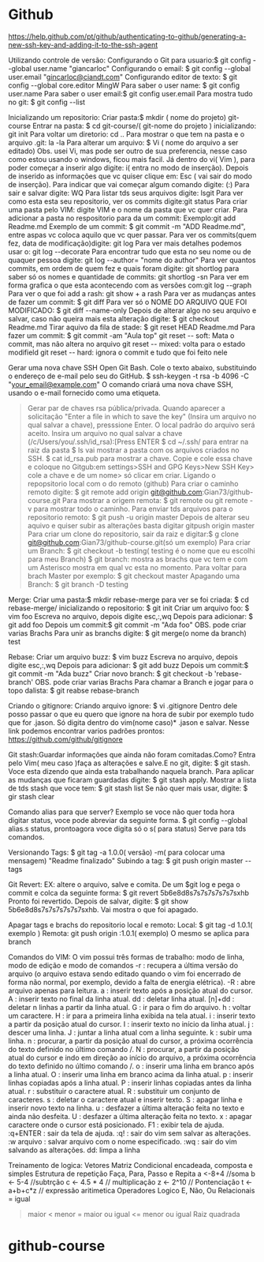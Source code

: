 # Github
https://help.github.com/pt/github/authenticating-to-github/generating-a-new-ssh-key-and-adding-it-to-the-ssh-agent

Utilizando controle de versão:
Configurando o Git para usuario:$ git config --global user.name "giancarloc"
Configurando o email: $ git config --global user.email "gincarloc@ciandt.com"
Configurando editor de texto: $ git config --global core.editor  MingW
Para saber o user name: $ git config user.name
Para saber o user email:$ git config user.email
Para mostra tudo no git: $ git config --list

Inicializando um repositorio:
Criar pasta:$ mkdir ( nome do projeto) git-course
Entrar na pasta: $ cd git-course/( git-nome do projeto )
inicializando: git init
Para voltar um diretorio: cd ..
Para mostrar o que tem na pasta e o arquivo .git: la -la
Para alterar um arquivo: $ Vi ( nome do arquivo a ser editado)
Obs. usei Vi, mas pode ser outro de sua preferencia, nesse caso como estou usando o windows, ficou mais facil.
Já dentro do vi( Vim ), para poder começar a inserir algo digite: i( entra no modo de inserção).
Depois de inserido as informações que vc quiser clique em: Esc ( vai sair do modo de inserção).
Para indicar que vai começar algum comando digite: (:)
Para sair e salvar digite: WQ
Para listar tds seus arquivos digite: lsgit
Para ver como esta esta seu repositorio, ver os commits digite:git status
Para criar uma pasta pelo VIM: digite VIM e o nome da pasta que vc quer criar.
Para adicionar a pasta no respositorio para da um commit: Exemplo:git add Readme.md
Exemplo de um commit: $ git commit -m "ADD Readme.md", entre aspas vc coloca aquilo que vc quer passar.
Para ver os commits(quem fez, data de modificação)digite: git log
Para ver mais detalhes podemos usar o: git log --decorate
Para encontrar tudo que esta no seu nome ou de quaquer pessoa digite: git log --author= "nome do author"
Para ver quantos commits, em ordem de quem fez e quais foram digite: git shortlog
para saber só os nomes e quantidade de commits: git shortlog -sn
Para ver em forma grafica o que esta acontecendo com as versões com:git log --graph
Para ver o que foi add a rash: git show + a rash
Para ver as mudanças antes de fazer um commit: $ git diff
Para ver só o NOME DO ARQUIVO QUE FOI MODIFICADO: $ git diff --name-only
Depois de alterar algo no seu arquivo e salvar, caso não queira mais esta alteração digite: $ git checkout Readme.md
Tirar aquivo da fila de stade: $ git reset HEAD Readme.md
Para fazer um commit: $ git commit -am "Aula top"
git reset -- soft: Mata o commit, mas não altera no arquivo
git reset -- mixed: volta para o estado modifield
git reset -- hard: ignora o commit e tudo que foi feito nele

Gerar uma nova chave SSH
Open Git Bash.
Cole o texto abaixo, substituindo o endereço de e-mail pelo seu do GitHub.
$ ssh-keygen -t rsa -b 4096 -C "your_email@example.com"
O comando criará uma nova chave SSH, usando o e-mail fornecido como uma etiqueta.
> Gerar par de chaves rsa pública/privada.
Quando aparecer a solicitação "Enter a file in which to save the key" (Insira um arquivo no qual salvar a chave), presssione Enter. O local padrão do arquivo será aceito.
> Insira um arquivo no qual salvar a chave (/c/Users/you/.ssh/id_rsa):[Press ENTER
$ cd ~/.ssh/  para entrar na raiz da pasta
$ ls vai mostrar a pasta com os arquivos criados no SSH.
$ cat id_rsa.pub para mostrar a chave.
Copie e cole essa chave e coloque no Gitgub:em settings>SSH and GPG Keys>New SSH Key> cole a chave e de um nome> só clicar em criar.
Ligando o repopsitorio local com o do remoto (github)
Para criar o caminho remoto digite: $ git remote add origin  git@github.com:Gian73/github-course.git
Para mostrar a origem remota: $ git remote ou git remote -v para mostrar todo o caminho.
Para enviar tds arquivos para o repositorio remoto: $ git push -u origin master
Depois de alterar seu aquivo e quiser subir as alterações basta digitar gitpush origin master
Para criar um clone do repositorio, sair da raiz e digitar:$ g clone git@github.com:Gian73/github-course.git(só um exemplo)
Para criar um Branch: $ git checkout -b testing( testing é o nome que eu escolhi para meu Branch)
$ git branch:  mostra as brachs que vc tem e com um Asterisco mostra em qual vc esta no momento.
Para voltar para brach Master por exemplo: $ git checkout master
Apagando uma Branch: $ git branch -D testing

Merge:
Criar uma pasta:$ mkdir rebase-merge
para ver se foi criada: $ cd rebase-merge/
inicializando o repositorio: $ git init
Criar um arquivo foo: $ vim foo
Escreva no arquivo, depois digite esc,:,wq
Depois para adicionar: $ git add foo
Depois um commit:$ git commit -m "Ada foo"
OBS. pode criar varias Brachs
Para unir as branchs digite: $ git merge(o nome da branch) test

Rebase:
Criar um arquivo buzz: $ vim buzz
Escreva no arquivo, depois digite esc,:,wq
Depois para adicionar: $ git add buzz
Depois um commit:$ git commit -m "Ada buzz"
Criar novo branch: $ git checkout -b 'rebase-branch'
OBS. pode criar varias Brachs
Para chamar a Branch e jogar para o topo dalista: $ git reabse rebase-branch

Criando o gitignore:
Criando arquivo ignore: $ vi .gitignore
Dentro dele posso passar o que eu quero que ignore na hora de subir por exemplo tudo que for .jason.
Só digita dentro do vim(nome caso)* .jason e salvar.
Nesse link podemos encontrar varios padrões prontos: https://github.com/github/gitignore

Git stash:Guardar informações que ainda não foram comitadas.Como?
Entra pelo Vim( meu caso )faça as alterações e salve.E no git, digite: $ git stash.
Voce esta dizendo que ainda esta trabalhando naquela branch.
Para aplicar as mudanças que ficaram guardadas digite: $ git stash apply.
Mostrar a lista de tds stash que voce tem: $ git stash list
Se não quer mais usar, digite: $ gir stash clear

Comando alias para que server?
Exemplo se voce não quer toda hora digitar status, voce pode abreviar da seguinte forma.
$ git config --global alias.s status, prontoagora voce digita só o s( para status)
Serve para tds comandos.

Versionando Tags:
$ git tag -a 1.0.0( versão) -m( para colocar uma mensagem) "Readme finalizado"
Subindo a tag: $ git push origin master --tags

Git Revert:
EX: altere o arquivo, salve e comita.
De um $git log e pega o commit e colca da seguinte forma: $ git revert 5b6e8d8s7s7s7s7s7s7sxhb
Pronto foi revertido.
Depois de salvar, digite: $ git show 5b6e8d8s7s7s7s7s7s7sxhb.
Vai mostra o que foi apagado.

Apagar tags e brachs do repositorio local e remoto:
Local: $ git tag -d 1.0.1( exemplo )
Remota: git push origin :1.0.1( exemplo)
O mesmo se aplica para branch

Comandos do VIM:
O vim possui três formas de trabalho: modo de linha, modo de edição e modo de comandos
-r : recupera a última versão do arquivo (o arquivo estava sendo editado quando o vim foi encerrado de forma não normal, por exemplo, devido a falta de energia elétrica).
-R : abre arquivo apenas para leitura.
a : inserir texto após a posição atual do cursor.
A : inserir texto no final da linha atual.
dd : deletar linha atual.
[n]+dd : deletar n linhas a partir da linha atual.
G : ir para o fim do arquivo.
h : voltar um caractere.
H : ir para a primeira linha exibida na tela atual.
i : inserir texto a partir da posição atual do cursor.
I : inserir texto no início da linha atual.
j : descer uma linha.
J : juntar a linha atual com a linha seguinte.
k : subir uma linha.
n : procurar, a partir da posição atual do cursor, a próxima ocorrência do texto definido no último comando /.
N : procurar, a partir da posição atual do cursor e indo em direção ao início do arquivo, a próxima ocorrência do texto definido no último comando /.
o : inserir uma linha em branco após a linha atual.
O : inserir uma linha em branco acima da linha atual.
p : inserir linhas copiadas após a linha atual.
P : inserir linhas copiadas antes da linha atual.
r : substituir o caractere atual.
R : substituir um conjunto de caracteres.
s : deletar o caractere atual e inserir texto.
S : apagar linha e inserir novo texto na linha.
u : desfazer a última alteração feita no texto e ainda não desfeita.
U : desfazer a última alteração feita no texto.
x : apagar caractere onde o cursor está posicionado.
F1 : exibir tela de ajuda.
:q+ENTER : sair da tela de ajuda.
:q! : sair do vim sem salvar as alterações.
:w arquivo : salvar arquivo com o nome especificado.
:wq : sair do vim salvando as alterações.
dd: limpa a linha

Treinamento de logica:
Vetores
Matriz
Condicional encadeada, composta e simples
Estrutura de repetição Faça, Para, Passo e Repita
a <-8+4      //soma
b <- 5-4      //subtrção
c <- 4.5 * 4  // multiplicação
z <- 2^10     // Pontenciação
t <-a+b+c*z  // expressão aritimetica
Operadores Logico E, Não, Ou
Relacionais
= igual
> maior
< menor
>= maior ou igual
<= menor ou igual
Raiz quadrada
# github-course
